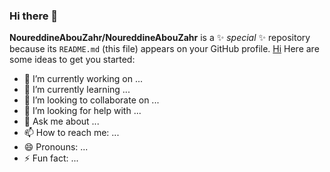 ### Hi there 👋

**NoureddineAbouZahr/NoureddineAbouZahr** is a ✨ _special_ ✨ repository because its `README.md` (this file) appears on your GitHub profile.
<a href="google.com">Hi</a>
Here are some ideas to get you started:

- 🔭 I’m currently working on ...
- 🌱 I’m currently learning ...
- 👯 I’m looking to collaborate on ...
- 🤔 I’m looking for help with ...
- 💬 Ask me about ...
- 📫 How to reach me: ...
- 😄 Pronouns: ...
- ⚡ Fun fact: ...
